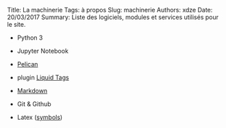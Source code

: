 Title: La machinerie
Tags: à propos
Slug: machinerie
Authors: xdze
Date: 20/03/2017
Summary: Liste des logiciels, modules et services utilisés pour le site.

- Python 3
- Jupyter Notebook

- [Pelican]( http://docs.getpelican.com/en/stable/ )
- plugin [Liquid Tags](https://github.com/getpelican/pelican-plugins/tree/master/liquid_tags)

- [Markdown](https://daringfireball.net/projects/markdown/syntax)

- Git & Github

- Latex ([symbols](http://web.ift.uib.no/Teori/KURS/WRK/TeX/symALL.html))
